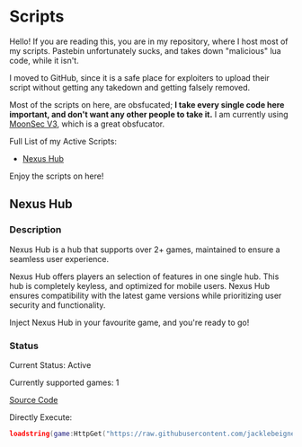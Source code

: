 # Scripts
Hello! If you are reading this, you are in my repository, where I host most of my scripts. Pastebin unfortunately sucks, and takes down "malicious" lua code, while it isn't. 

I moved to GitHub, since it is a safe place for exploiters to upload their script without getting any takedown and getting falsely removed.

Most of the scripts on here, are obsfucated; **I take every single code here important, and don't want any other people to take it.** I am currently using [MoonSec V3](https://discord.gg/kXqaQ2QzWz), which is a great obsfucator.

Full List of my Active Scripts:
- [Nexus Hub](https://github.com/jacklebeignet/scripts/blob/main/README.md#nexus-hub)

Enjoy the scripts on here!

## Nexus Hub

### Description

Nexus Hub is a hub that supports over 2+ games, maintained to ensure a seamless user experience.
 
Nexus Hub offers players an selection of features in one single hub. This hub is completely keyless, and optimized for mobile users. Nexus Hub ensures compatibility with the latest game versions while prioritizing user security and functionality.

Inject Nexus Hub in your favourite game, and you're ready to go!

### Status

Current Status: Active

Currently supported games: 1

[Source Code](https://github.com/jacklebeignet/scripts/tree/main/NexusHub)

Directly Execute:

```lua
loadstring(game:HttpGet("https://raw.githubusercontent.com/jacklebeignet/scripts/refs/heads/main/NexusHub/Loader"))()
```
